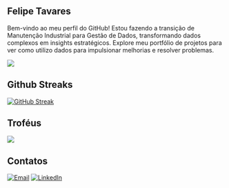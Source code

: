 ## Felipe Tavares 
Bem-vindo ao meu perfil do GitHub! Estou fazendo a transição de Manutenção Industrial para Gestão de Dados, transformando dados complexos em insights estratégicos. Explore meu portfólio de projetos para ver como utilizo dados para impulsionar melhorias e resolver problemas.

[![](https://github-profile-summary-cards.vercel.app/api/cards/profile-details?username=FelipeTavares7&theme=dark)](https://github.com/FelipeTavares7)

## Github Streaks
[![GitHub Streak](https://github-readme-streak-stats.herokuapp.com?user=FelipeTavares7&theme=dark&hide_border=true)](https://git.io/streak-stats)

## Troféus
![](https://github-profile-trophy.vercel.app/?username=FelipeTavares7&theme=onedark)

## Contatos
[![Email](https://img.shields.io/badge/Gmail-D14836?style=for-the-badge&logo=gmail&logoColor=white)](mailto:felipetavares.contato@gmail.com) [![LinkedIn](https://img.shields.io/badge/LinkedIn-0077B5?style=for-the-badge&logo=linkedin&logoColor=white)](https://www.linkedin.com/in/felipetavares7)
